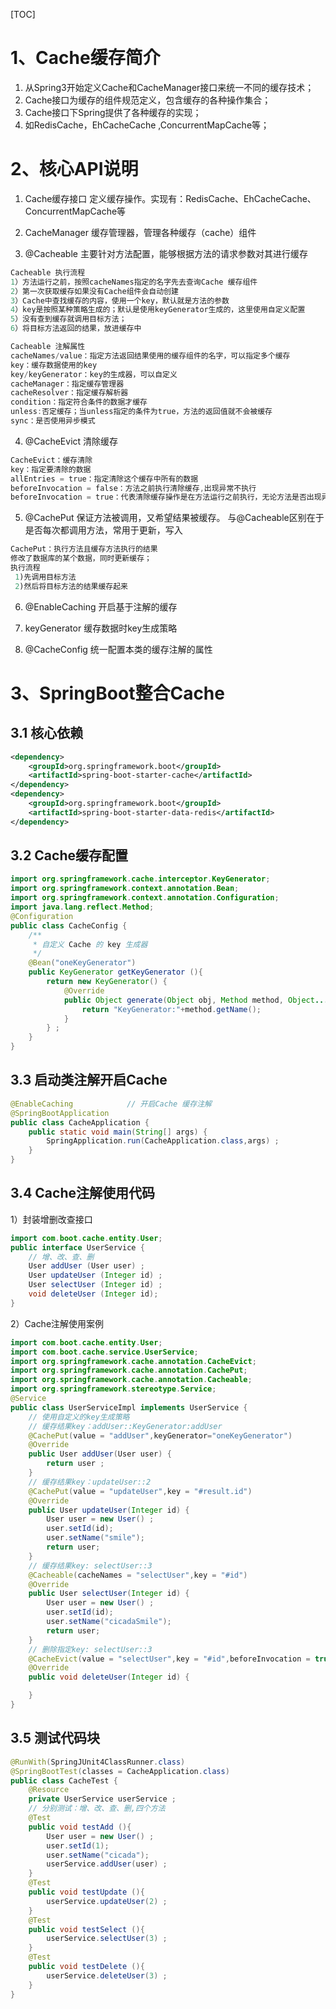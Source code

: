 [TOC]

# 1、Cache缓存简介 
1. 从Spring3开始定义Cache和CacheManager接口来统一不同的缓存技术；
2. Cache接口为缓存的组件规范定义，包含缓存的各种操作集合；
3. Cache接口下Spring提供了各种缓存的实现；
4. 如RedisCache，EhCacheCache ,ConcurrentMapCache等；

# 2、核心API说明
1. Cache缓存接口
定义缓存操作。实现有：RedisCache、EhCacheCache、ConcurrentMapCache等

2. CacheManager
缓存管理器，管理各种缓存（cache）组件

3. @Cacheable
主要针对方法配置，能够根据方法的请求参数对其进行缓存

```java
Cacheable 执行流程
1）方法运行之前，按照cacheNames指定的名字先去查询Cache 缓存组件
2）第一次获取缓存如果没有Cache组件会自动创建
3）Cache中查找缓存的内容，使用一个key，默认就是方法的参数
4）key是按照某种策略生成的；默认是使用keyGenerator生成的，这里使用自定义配置
5）没有查到缓存就调用目标方法；
6）将目标方法返回的结果，放进缓存中

Cacheable 注解属性
cacheNames/value：指定方法返回结果使用的缓存组件的名字，可以指定多个缓存
key：缓存数据使用的key
key/keyGenerator：key的生成器，可以自定义
cacheManager：指定缓存管理器
cacheResolver：指定缓存解析器
condition：指定符合条件的数据才缓存
unless:否定缓存；当unless指定的条件为true，方法的返回值就不会被缓存
sync：是否使用异步模式
```

4. @CacheEvict
清除缓存
```java
CacheEvict：缓存清除
key：指定要清除的数据
allEntries = true：指定清除这个缓存中所有的数据
beforeInvocation = false：方法之前执行清除缓存,出现异常不执行
beforeInvocation = true：代表清除缓存操作是在方法运行之前执行，无论方法是否出现异常，缓存都清除
```

5. @CachePut
保证方法被调用，又希望结果被缓存。
与@Cacheable区别在于是否每次都调用方法，常用于更新，写入
```java
CachePut：执行方法且缓存方法执行的结果
修改了数据库的某个数据，同时更新缓存；
执行流程
 1)先调用目标方法
 2)然后将目标方法的结果缓存起来
```

6. @EnableCaching
开启基于注解的缓存

7. keyGenerator
缓存数据时key生成策略

8. @CacheConfig
统一配置本类的缓存注解的属性

# 3、SpringBoot整合Cache
## 3.1 核心依赖
```xml
<dependency>
    <groupId>org.springframework.boot</groupId>
    <artifactId>spring-boot-starter-cache</artifactId>
</dependency>
<dependency>
    <groupId>org.springframework.boot</groupId>
    <artifactId>spring-boot-starter-data-redis</artifactId>
</dependency>
```
## 3.2 Cache缓存配置
```java
import org.springframework.cache.interceptor.KeyGenerator;
import org.springframework.context.annotation.Bean;
import org.springframework.context.annotation.Configuration;
import java.lang.reflect.Method;
@Configuration
public class CacheConfig {
    /**
     * 自定义 Cache 的 key 生成器
     */
    @Bean("oneKeyGenerator")
    public KeyGenerator getKeyGenerator (){
        return new KeyGenerator() {
            @Override
            public Object generate(Object obj, Method method, Object... objects) {
                return "KeyGenerator:"+method.getName();
            }
        } ;
    }
}
```
## 3.3 启动类注解开启Cache
```java
@EnableCaching            // 开启Cache 缓存注解
@SpringBootApplication
public class CacheApplication {
    public static void main(String[] args) {
        SpringApplication.run(CacheApplication.class,args) ;
    }
}
```
## 3.4 Cache注解使用代码
1）封装增删改查接口
```java
import com.boot.cache.entity.User;
public interface UserService {
    // 增、改、查、删
    User addUser (User user) ;
    User updateUser (Integer id) ;
    User selectUser (Integer id) ;
    void deleteUser (Integer id);
}
```

2）Cache注解使用案例
```java
import com.boot.cache.entity.User;
import com.boot.cache.service.UserService;
import org.springframework.cache.annotation.CacheEvict;
import org.springframework.cache.annotation.CachePut;
import org.springframework.cache.annotation.Cacheable;
import org.springframework.stereotype.Service;
@Service
public class UserServiceImpl implements UserService {
    // 使用自定义的key生成策略
    // 缓存结果key：addUser::KeyGenerator:addUser
    @CachePut(value = "addUser",keyGenerator="oneKeyGenerator")
    @Override
    public User addUser(User user) {
        return user ;
    }
    // 缓存结果key：updateUser::2
    @CachePut(value = "updateUser",key = "#result.id")
    @Override
    public User updateUser(Integer id) {
        User user = new User() ;
        user.setId(id);
        user.setName("smile");
        return user;
    }
    // 缓存结果key: selectUser::3
    @Cacheable(cacheNames = "selectUser",key = "#id")
    @Override
    public User selectUser(Integer id) {
        User user = new User() ;
        user.setId(id);
        user.setName("cicadaSmile");
        return user;
    }
    // 删除指定key: selectUser::3
    @CacheEvict(value = "selectUser",key = "#id",beforeInvocation = true)
    @Override
    public void deleteUser(Integer id) {

    }
}
```
## 3.5 测试代码块
```java
@RunWith(SpringJUnit4ClassRunner.class)
@SpringBootTest(classes = CacheApplication.class)
public class CacheTest {
    @Resource
    private UserService userService ;
    // 分别测试：增、改、查、删,四个方法
    @Test
    public void testAdd (){
        User user = new User() ;
        user.setId(1);
        user.setName("cicada");
        userService.addUser(user) ;
    }
    @Test
    public void testUpdate (){
        userService.updateUser(2) ;
    }
    @Test
    public void testSelect (){
        userService.selectUser(3) ;
    }
    @Test
    public void testDelete (){
        userService.deleteUser(3) ;
    }
}
```